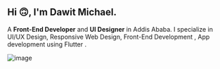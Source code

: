 
## Hi 🙃, I'm Dawit Michael.

A **Front-End Developer** and **UI Designer** in Addis Ababa. I specialize in UI/UX Design,
Responsive Web Design, Front-End Development , App development using Flutter .  

![image](https://user-images.githubusercontent.com/32758991/217719218-f6baac27-fbdb-49b7-9dff-2e1377bcc321.png)

